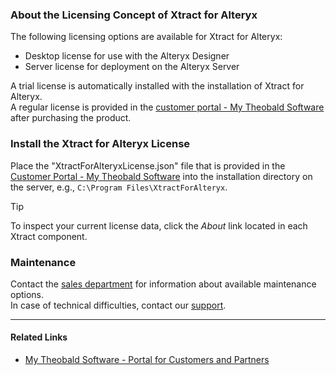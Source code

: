 ### About the Licensing Concept of Xtract for Alteryx

The following licensing options are available for Xtract for Alteryx:

- Desktop license for use with the Alteryx Designer
- Server license for deployment on the Alteryx Server

A trial license is automatically installed with the installation of Xtract for Alteryx.\
A regular license is provided in the [customer portal - My Theobald Software](https://my.theobald-software.com/) after purchasing the product.

### Install the Xtract for Alteryx License

Place the "XtractForAlteryxLicense.json" file that is provided in the [Customer Portal - My Theobald Software](https://my.theobald-software.com) into the installation directory on the server, e.g., `C:\Program Files\XtractForAlteryx`.

Tip

To inspect your current license data, click the *About* link located in each Xtract component.

### Maintenance

Contact the [sales department](mailto:sales@theobald-software.com) for information about available maintenance options.\
In case of technical difficulties, contact our [support](https://support.theobald-software.com/helpdesk).

______________________________________________________________________

#### Related Links

- [My Theobald Software - Portal for Customers and Partners](https://my.theobald-software.com/)
